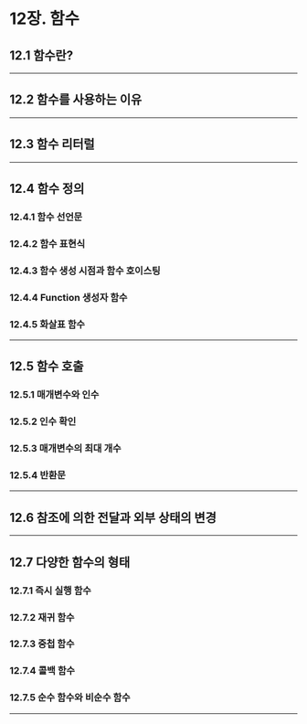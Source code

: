 # 12장. 함수

## 12.1 함수란?

---

## 12.2 함수를 사용하는 이유

---

## 12.3 함수 리터럴

---

## 12.4 함수 정의

### 12.4.1 함수 선언문

### 12.4.2 함수 표현식

### 12.4.3 함수 생성 시점과 함수 호이스팅

### 12.4.4 Function 생성자 함수

### 12.4.5 화살표 함수

---

## 12.5 함수 호출

### 12.5.1 매개변수와 인수

### 12.5.2 인수 확인

### 12.5.3 매개변수의 최대 개수

### 12.5.4 반환문

---

## 12.6 참조에 의한 전달과 외부 상태의 변경

---

## 12.7 다양한 함수의 형태

### 12.7.1 즉시 실행 함수

### 12.7.2 재귀 함수

### 12.7.3 중첩 함수

### 12.7.4 콜백 함수

### 12.7.5 순수 함수와 비순수 함수

---
